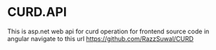 # CURD.API
This is asp.net web api for curd operation for frontend source code in angular navigate to this url https://github.com/RazzSuwal/CURD
